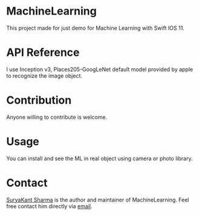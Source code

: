 # MachineLearning

This project made for just demo for Machine Learning with Swift IOS 11.


# API Reference
I use Inception v3, Places205-GoogLeNet default model provided by apple to recognize the image object.


# Contribution
Anyone willing to contribute is welcome.

# Usage
You can install and see the ML in real object using camera or photo library.

# Contact
[SuryaKant Sharma](https://github.com/SURYAKANTSHARMA) is the author and maintainer of MachineLearning. Feel free contact him directly via [email](suryakantsharma84@gmail.com).
